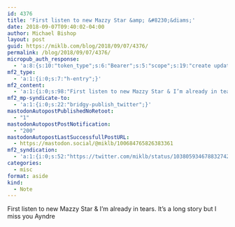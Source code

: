 ```yaml
---
id: 4376
title: 'First listen to new Mazzy Star &amp; &#8230;&diams;'
date: 2018-09-07T09:40:02-04:00
author: Michael Bishop
layout: post
guid: https://miklb.com/blog/2018/09/07/4376/
permalink: /blog/2018/09/07/4376/
micropub_auth_response:
  - 'a:8:{s:10:"token_type";s:6:"Bearer";s:5:"scope";s:19:"create update media";s:2:"me";s:18:"https://miklb.com/";s:9:"issued_by";s:45:"https://miklb.com/wp-json/indieauth/1.0/token";s:9:"client_id";s:21:"https://quill.p3k.io/";s:9:"issued_at";i:1536208884;s:4:"user";i:1;s:13:"last_accessed";i:1536327602;}'
mf2_type:
  - 'a:1:{i:0;s:7:"h-entry";}'
mf2_content:
  - 'a:1:{i:0;s:98:"First listen to new Mazzy Star & I’m already in tears. It’s a long story but I miss you Ayndre";}'
mf2_mp-syndicate-to:
  - 'a:1:{i:0;s:22:"bridgy-publish_twitter";}'
mastodonAutopostPublishedNoRetoot:
  - "1"
mastodonAutopostPostNotification:
  - "200"
mastodonAutopostLastSuccessfullPostURL:
  - https://mastodon.social/@miklb/100684765826383361
mf2_syndication:
  - 'a:1:{i:0;s:52:"https://twitter.com/miklb/status/1038059346788327424";}'
categories:
  - misc
format: aside
kind:
  - Note
---
```

First listen to new Mazzy Star &amp; I’m already in tears. It’s a long story but I miss you Ayndre